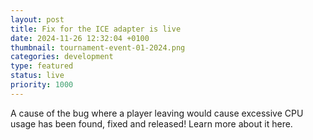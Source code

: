 ```yaml
---
layout: post
title: Fix for the ICE adapter is live
date: 2024-11-26 12:32:04 +0100
thumbnail: tournament-event-01-2024.png
categories: development
type: featured
status: live
priority: 1000
---
```


A cause of the bug where a player leaving would cause excessive CPU usage has been found, fixed and released! Learn more about it here.
